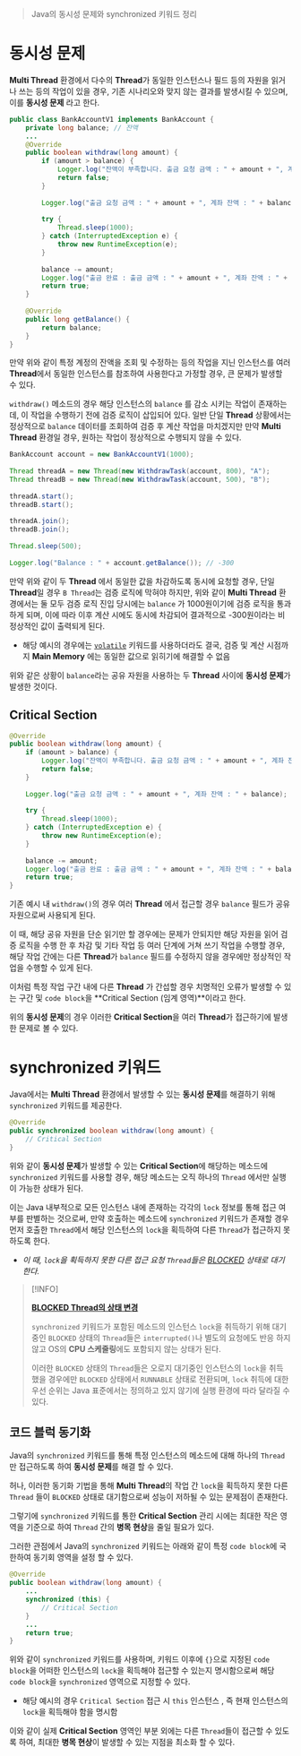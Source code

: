 > Java의 동시성 문제와 synchronized 키워드 정리

# 동시성 문제
**Multi Thread** 환경에서 다수의 **Thread**가 동일한 인스턴스나 필드 등의 자원을 읽거나 쓰는 등의 작업이 있을 경우, 기존 시나리오와 맞지 않는 결과를 발생시킬 수 있으며, 이를 **동시성 문제** 라고 한다.

```java
public class BankAccountV1 implements BankAccount {  
    private long balance; // 잔액
	...
    @Override  
    public boolean withdraw(long amount) {  
        if (amount > balance) {  
            Logger.log("잔액이 부족합니다. 출금 요청 금액 : " + amount + ", 계좌 잔액 : " + balance);  
            return false;  
        }  
  
        Logger.log("출금 요청 금액 : " + amount + ", 계좌 잔액 : " + balance);  
  
        try {  
            Thread.sleep(1000);  
        } catch (InterruptedException e) {  
            throw new RuntimeException(e);  
        }  
  
        balance -= amount;  
        Logger.log("출금 완료 : 출금 금액 : " + amount + ", 계좌 잔액 : " + balance);  
        return true;  
    }  
  
    @Override  
    public long getBalance() {  
        return balance;  
    }  
}
```

만약 위와 같이 특정 계정의 잔액을 조회 및 수정하는 등의 작업을 지닌 인스턴스를 여러 **Thread**에서 동일한 인스턴스를 참조하여 사용한다고 가정할 경우, 큰 문제가 발생할 수 있다.

`withdraw()` 메소드의 경우 해당 인스턴스의 `balance` 를 감소 시키는 작업이 존재하는데, 이 작업을 수행하기 전에 검증 로직이 삽입되어 있다. 일반 단일 **Thread** 상황에서는 정상적으로 `balance` 데이터를 조회하여 검증 후 계산 작업을 마치겠지만 만약 **Multi Thread** 환경일 경우, 원하는 작업이 정상적으로 수행되지 않을 수 있다.


```java
BankAccount account = new BankAccountV1(1000);  
  
Thread threadA = new Thread(new WithdrawTask(account, 800), "A");  
Thread threadB = new Thread(new WithdrawTask(account, 500), "B");  
  
threadA.start();  
threadB.start();  
  
threadA.join();  
threadB.join();  
  
Thread.sleep(500);  
  
Logger.log("Balance : " + account.getBalance()); // -300
```
만약 위와 같이 두 **Thread** 에서 동일한 값을 차감하도록 동시에 요청할 경우, 단일 **Thread**일 경우 `B Thread`는 검증 로직에 막혀야 하지만, 위와 같이 **Multi Thread** 환경에서는 둘 모두 검증 로직 진입 당시에는 `balance` 가 1000원이기에 검증 로직을 통과하게 되며, 이에 따라 이후 계산 시에도 동시에 차감되어 결과적으로 -300원이라는 비정상적인 값이 출력되게 된다.
- 해당 예시의 경우에는 [`volatile`](9.%20Volitile.md) 키워드를 사용하더라도 결국, 검증 및 계산 시점까지 **Main Memory** 에는 동일한 값으로 읽히기에 해결할 수 없음

위와 같은 상황이 `balance`라는 공유 자원을 사용하는 두 **Thread** 사이에 **동시성 문제**가 발생한 것이다.

## Critical Section
```java
@Override  
public boolean withdraw(long amount) {  
    if (amount > balance) {  
        Logger.log("잔액이 부족합니다. 출금 요청 금액 : " + amount + ", 계좌 잔액 : " + balance);  
        return false;  
    }  
  
    Logger.log("출금 요청 금액 : " + amount + ", 계좌 잔액 : " + balance);  
  
    try {  
        Thread.sleep(1000);  
    } catch (InterruptedException e) {  
        throw new RuntimeException(e);  
    }  
  
    balance -= amount;  
    Logger.log("출금 완료 : 출금 금액 : " + amount + ", 계좌 잔액 : " + balance);  
    return true;  
}
```

기존 예시 내 `withdraw()`의 경우 여러 **Thread** 에서 접근할 경우 `balance` 필드가 공유 자원으로써 사용되게 된다. 

이 때, 해당 공유 자원을 단순 읽기만 할 경우에는 문제가 안되지만 해당 자원을 읽어 검증 로직을 수행 한 후 차감 및 기타 작업 등 여러 단계에 거쳐 쓰기 작업을 수행할 경우, 해당 작업 간에는 다른 **Thread**가 `balance` 필드를 수정하지 않을 경우에만 정상적인 작업을 수행할 수 있게 된다.

이처럼 특정 작업 구간 내에 다른 **Thread** 가 간섭할 경우 치명적인 오류가 발생할 수 있는 구간 및 `code block`을 **Critical Section (임계 영역)**이라고 한다.

위의 **동시성 문제**의 경우 이러한 **Critical Section**을 여러 **Thread**가 접근하기에 발생한 문제로 볼 수 있다.

# synchronized 키워드
Java에서는 **Multi Thread** 환경에서 발생할 수 있는 **동시성 문제**를 해결하기 위해 `synchronized` 키워드를 제공한다.

```java
@Override  
public synchronized boolean withdraw(long amount) {  
    // Critical Section 
}
```

위와 같이 **동시성 문제**가 발생할 수 있는 **Critical Section**에 해당하는 메소드에 `synchronized` 키워드를 사용할 경우, 해당 메소드는 오직 하나의 `Thread` 에서만 실행이 가능한 상태가 된다.

이는 Java 내부적으로 모든 인스턴스 내에 존재하는 각각의 `lock` 정보를 통해 접근 여부를 판별하는 것으로써, 만약 호출하는 메소드에 `synchronized` 키워드가 존재할 경우 먼저 호출한 `Thread`에서 해당 인스턴스의 `lock`을 획득하여 다른 `Thread`가 접근하지 못하도록 한다.
- *이 때, `lock`을 획득하지 못한 다른 접근 요청 `Thread`들은 [BLOCKED](5.%20Thread%20Lifecycle.md) 상태로 대기한다.*

> [!INFO]
> 
> **[BLOCKED Thread의 상태 변경](5.%20Thread%20Lifecycle.md)**
> 
> `synchronized` 키워드가 포함된 메소드의 인스턴스 `lock`을 취득하기 위해 대기 중인 `BLOCKED` 상태의 `Thread`들은 `interrupted()`나 별도의 요청에도 반응 하지 않고 OS의 **CPU 스케줄링**에도 포함되지 않는 상태가 된다.
> 
> 이러한 `BLOCKED` 상태의 `Thread`들은 오로지 대기중인 인스턴스의 `lock`을 취득 했을 경우에만 `BLOCKED` 상태에서 `RUNNABLE` 상태로 전환되며, `lock` 취득에 대한 우선 순위는 Java 표준에서는 정의하고 있지 않기에 실행 환경에 따라 달라질 수 있다.

## 코드 블럭 동기화
Java의 `synchronized` 키워드를 통해 특정 인스턴스의 메소드에 대해 하나의 `Thread`만 접근하도록 하여 **동시성 문제**를 해결 할 수 있다.

허나, 이러한 동기화 기법을 통해 **Multi Thread**의 작업 간 `lock`을 획득하지 못한 다른 `Thread` 들이 `BLOCKED` 상태로 대기함으로써 성능이 저하될 수 있는 문제점이 존재한다.

그렇기에 `synchronized` 키워드를 통한 **Critical Section** 관리 시에는 최대한 작은 영역을 기준으로 하여 `Thread` 간의 **병목 현상**을 줄일 필요가 있다.

그러한 관점에서 Java의 `synchronized` 키워드는 아래와 같이 특정 `code block`에 국한하여 동기회 영역을 설정 할 수 있다.

```java
@Override  
public boolean withdraw(long amount) {  
	...
    synchronized (this) {  
        // Critical Section
    }  
    ...
    return true;  
}
```

위와 같이 `synchronized` 키워드를 사용하며, 키워드 이후에 `{}`으로 지정된 `code block`을 어떠한 인스턴스의 `lock`을 획득해야 접근할 수 있는지 명시함으로써 해당 `code block`을 `synchronized` 영역으로 지정할 수 있다.
- 해당 예시의 경우 `Critical Section` 접근 시 `this` 인스턴스 , 즉 현재 인스턴스의 `lock`을 획득해야 함을 명시함

이와 같이 실제 **Critical Section** 영역인 부분 외에는 다른 `Thread`들이 접근할 수 있도록 하여, 최대한 **병목 현상**이 발생할 수 있는 지점을 최소화 할 수 있다.

